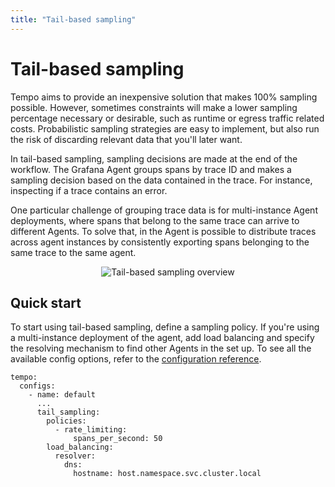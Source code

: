 ```yaml
---
title: "Tail-based sampling"
---
```


# Tail-based sampling

Tempo aims to provide an inexpensive solution that makes 100% sampling possible.
However, sometimes constraints will make a lower sampling percentage necessary or desirable,
such as runtime or egress traffic related costs.
Probabilistic sampling strategies are easy to implement,
but also run the risk of discarding relevant data that you'll later want.

In tail-based sampling, sampling decisions are made at the end of the workflow.
The Grafana Agent groups spans by trace ID and makes a sampling decision based on the data contained in the trace.
For instance, inspecting if a trace contains an error.

One particular challenge of grouping trace data is for multi-instance Agent deployments,
where spans that belong to the same trace can arrive to different Agents.
To solve that, in the Agent is possible to distribute traces across agent instances by consistently exporting spans belonging to the same trace to the same agent.

<p align="center"><img src="../tail-based-sampling.png" alt="Tail-based sampling overview"></p>

## Quick start

To start using tail-based sampling, define a sampling policy.
If you're using a multi-instance deployment of the agent,
add load balancing and specify the resolving mechanism to find other Agents in the set up.
To see all the available config options, refer to the [configuration reference](https://github.com/grafana/agent/blob/main/docs/configuration-reference.md#tempo_instance_config).

```
tempo:
  configs:
    - name: default
      ...
      tail_sampling:
        policies:
          - rate_limiting:
              spans_per_second: 50
        load_balancing:
          resolver:
            dns:
              hostname: host.namespace.svc.cluster.local
```

